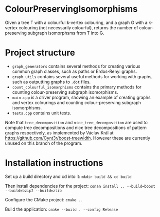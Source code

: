 # ColourPreservingIsomorphisms
Given a tree T with a colourful k-vertex colouring, and a graph G with a k-vertex colouring (not necessarily colourful), returns the number of colour-preserving subgraph isomorphsms from T into G.

# Project structure

* `graph_generators` contains several methods for creating various common graph classes, such as paths or Erdos-Renyi graphs.
* `graph_utils` contains several useful methods for working with graphs, such as outputting graphs to `.dot` files.
* `count_colourful_isomorphisms` contains the primary methods for counting colour-preserving subgraph isomorphisms.
* `main.cpp` is a driver program, showing an example of creating graphs and vertex colourings and counting colour-preserving subgraph isomorphisms.
* `tests.cpp` contains unit tests.

Note that `tree_decomposition` and `nice_tree_decomposition` are used to compute tree decompositions and nice tree decompositions of pattern graphs respectively, as implemented by Václav Král at https://github.com/Cynt3r/boost-treewidth. However these are currently unused on this branch of the program.

# Installation instructions

Set up a build directory and cd into it: `mkdir build && cd build`

Then install dependencies for the project: `conan install .. --build=boost --build=bzip2 --build=zlib`

Configure the CMake project: `cmake ..`

Build the application: `cmake --build . --config Release`

